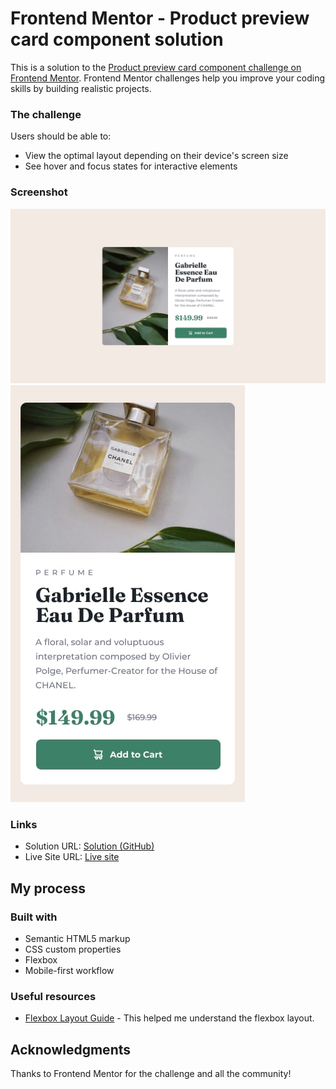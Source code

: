 # Frontend Mentor - Product preview card component solution

This is a solution to the [Product preview card component challenge on Frontend Mentor](https://www.frontendmentor.io/challenges/product-preview-card-component-GO7UmttRfa). Frontend Mentor challenges help you improve your coding skills by building realistic projects. 

### The challenge

Users should be able to:

- View the optimal layout depending on their device's screen size
- See hover and focus states for interactive elements

### Screenshot

![](./design/desktop-design.jpg)
![](./design/mobile-design.jpg)


### Links

- Solution URL: [Solution (GitHub)](https://github.com/ImagineBillie/Product-preview-card.git)
- Live Site URL: [Live site](https://github.com/ImagineBillie/Product-preview-card.git)

## My process

### Built with

- Semantic HTML5 markup
- CSS custom properties
- Flexbox
- Mobile-first workflow

### Useful resources

- [Flexbox Layout Guide](https://css-tricks.com/snippets/css/a-guide-to-flexbox/) - This helped me understand the flexbox layout.

## Acknowledgments

Thanks to Frontend Mentor for the challenge and all the community!

